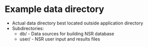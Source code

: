 # Example data directory

* Actual data directory best located outside application directory
* Subdirectories:
  * db/ - Data sources for building NSR database
  * user/ - NSR user input and results files